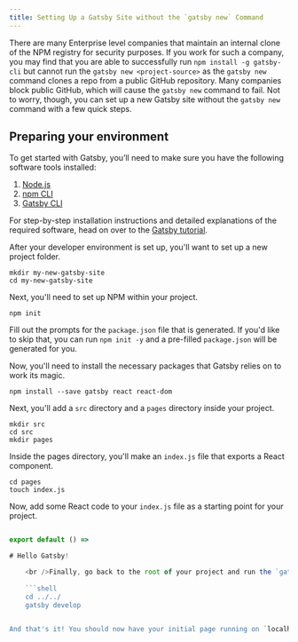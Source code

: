 ```yaml
---
title: Setting Up a Gatsby Site without the `gatsby new` Command
---
```


There are many Enterprise level companies that maintain an internal clone of the NPM registry for security purposes. If you work for such a company, you may find that you are able to successfully run `npm install -g gatsby-cli` but cannot run the `gatsby new <project-source>` as the `gatsby new` command clones a repo from a public GitHub repository. Many companies block public GitHub, which will cause the `gatsby new` command to fail. Not to worry, though, you can set up a new Gatsby site without the `gatsby new` command with a few quick steps.

## Preparing your environment

To get started with Gatsby, you’ll need to make sure you have the following software tools installed:

1. [Node.js](/tutorial/part-zero/#install-nodejs)
2. [npm CLI](/tutorial/part-zero/#familiarize-with-npm)
3. [Gatsby CLI](/tutorial/part-zero/#install-the-gatsby-cli)

For step-by-step installation instructions and detailed explanations of the required software, head on over to the [Gatsby tutorial](/tutorial/part-zero/).

After your developer environment is set up, you'll want to set up a new project folder.

```shell
mkdir my-new-gatsby-site
cd my-new-gatsby-site
```

Next, you'll need to set up NPM within your project.

```shell
npm init
```

Fill out the prompts for the `package.json` file that is generated. If you'd like to skip that, you can run `npm init -y` and a pre-filled `package.json` will be generated for you.

Now, you'll need to install the necessary packages that Gatsby relies on to work its magic.

```shell
npm install --save gatsby react react-dom
```

Next, you'll add a `src` directory and a `pages` directory inside your project.

```shell
mkdir src
cd src
mkdir pages
```

Inside the pages directory, you'll make an `index.js` file that exports a React component.

```shell
cd pages
touch index.js
```

Now, add some React code to your `index.js` file as a starting point for your project.

```jsx:title=src/pages/index.js import React from "react"

export default () => 

# Hello Gatsby!

    <br />Finally, go back to the root of your project and run the `gatsby develop` command to start a development server and begin coding.
    
    ```shell
    cd ../../
    gatsby develop
    

And that's it! You should now have your initial page running on `localhost:8000` with a GraphiQL IDE running on `localhost:8000/___graphql`. From here, you can follow the rest of the [Gatsby tutorial](/tutorial/part-zero/#set-up-a-code-editor) starting with setting up a code editor to get the full experience of what Gatsby can offer.